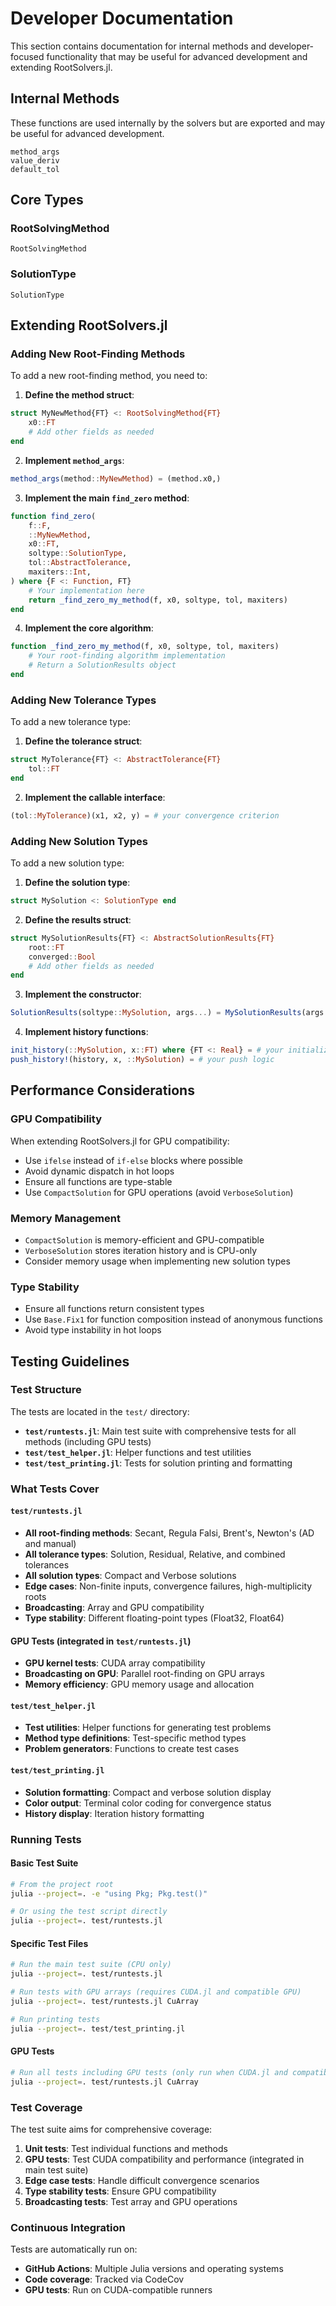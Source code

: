 # Developer Documentation

This section contains documentation for internal methods and developer-focused functionality that may be useful for advanced development and extending RootSolvers.jl.

## Internal Methods

These functions are used internally by the solvers but are exported and may be useful for advanced development.

```@docs
method_args
value_deriv
default_tol
```

## Core Types

### RootSolvingMethod

```@docs
RootSolvingMethod
```

### SolutionType

```@docs
SolutionType
```

## Extending RootSolvers.jl

### Adding New Root-Finding Methods

To add a new root-finding method, you need to:

1. **Define the method struct**:
```julia
struct MyNewMethod{FT} <: RootSolvingMethod{FT}
    x0::FT
    # Add other fields as needed
end
```

2. **Implement `method_args`**:
```julia
method_args(method::MyNewMethod) = (method.x0,)
```

3. **Implement the main `find_zero` method**:
```julia
function find_zero(
    f::F,
    ::MyNewMethod,
    x0::FT,
    soltype::SolutionType,
    tol::AbstractTolerance,
    maxiters::Int,
) where {F <: Function, FT}
    # Your implementation here
    return _find_zero_my_method(f, x0, soltype, tol, maxiters)
end
```

4. **Implement the core algorithm**:
```julia
function _find_zero_my_method(f, x0, soltype, tol, maxiters)
    # Your root-finding algorithm implementation
    # Return a SolutionResults object
end
```

### Adding New Tolerance Types

To add a new tolerance type:

1. **Define the tolerance struct**:
```julia
struct MyTolerance{FT} <: AbstractTolerance{FT}
    tol::FT
end
```

2. **Implement the callable interface**:
```julia
(tol::MyTolerance)(x1, x2, y) = # your convergence criterion
```

### Adding New Solution Types

To add a new solution type:

1. **Define the solution type**:
```julia
struct MySolution <: SolutionType end
```

2. **Define the results struct**:
```julia
struct MySolutionResults{FT} <: AbstractSolutionResults{FT}
    root::FT
    converged::Bool
    # Add other fields as needed
end
```

3. **Implement the constructor**:
```julia
SolutionResults(soltype::MySolution, args...) = MySolutionResults(args...)
```

4. **Implement history functions**:
```julia
init_history(::MySolution, x::FT) where {FT <: Real} = # your initialization
push_history!(history, x, ::MySolution) = # your push logic
```

## Performance Considerations

### GPU Compatibility

When extending RootSolvers.jl for GPU compatibility:

- Use `ifelse` instead of `if-else` blocks where possible
- Avoid dynamic dispatch in hot loops
- Ensure all functions are type-stable
- Use `CompactSolution` for GPU operations (avoid `VerboseSolution`)

### Memory Management

- `CompactSolution` is memory-efficient and GPU-compatible
- `VerboseSolution` stores iteration history and is CPU-only
- Consider memory usage when implementing new solution types

### Type Stability

- Ensure all functions return consistent types
- Use `Base.Fix1` for function composition instead of anonymous functions
- Avoid type instability in hot loops

## Testing Guidelines

### Test Structure

The tests are located in the `test/` directory:

- **`test/runtests.jl`**: Main test suite with comprehensive tests for all methods (including GPU tests)
- **`test/test_helper.jl`**: Helper functions and test utilities
- **`test/test_printing.jl`**: Tests for solution printing and formatting

### What Tests Cover

#### `test/runtests.jl`
- **All root-finding methods**: Secant, Regula Falsi, Brent's, Newton's (AD and manual)
- **All tolerance types**: Solution, Residual, Relative, and combined tolerances
- **All solution types**: Compact and Verbose solutions
- **Edge cases**: Non-finite inputs, convergence failures, high-multiplicity roots
- **Broadcasting**: Array and GPU compatibility
- **Type stability**: Different floating-point types (Float32, Float64)

#### GPU Tests (integrated in `test/runtests.jl`)
- **GPU kernel tests**: CUDA array compatibility
- **Broadcasting on GPU**: Parallel root-finding on GPU arrays
- **Memory efficiency**: GPU memory usage and allocation

#### `test/test_helper.jl`
- **Test utilities**: Helper functions for generating test problems
- **Method type definitions**: Test-specific method types
- **Problem generators**: Functions to create test cases

#### `test/test_printing.jl`
- **Solution formatting**: Compact and verbose solution display
- **Color output**: Terminal color coding for convergence status
- **History display**: Iteration history formatting

### Running Tests

#### Basic Test Suite
```bash
# From the project root
julia --project=. -e "using Pkg; Pkg.test()"

# Or using the test script directly
julia --project=. test/runtests.jl
```

#### Specific Test Files
```bash
# Run the main test suite (CPU only)
julia --project=. test/runtests.jl

# Run tests with GPU arrays (requires CUDA.jl and compatible GPU)
julia --project=. test/runtests.jl CuArray

# Run printing tests
julia --project=. test/test_printing.jl
```

#### GPU Tests
```bash
# Run all tests including GPU tests (only run when CUDA.jl and compatible GPU is available)
julia --project=. test/runtests.jl CuArray
```

### Test Coverage

The test suite aims for comprehensive coverage:

1. **Unit tests**: Test individual functions and methods
2. **GPU tests**: Test CUDA compatibility and performance (integrated in main test suite)
3. **Edge case tests**: Handle difficult convergence scenarios
4. **Type stability tests**: Ensure GPU compatibility
5. **Broadcasting tests**: Test array and GPU operations

### Continuous Integration

Tests are automatically run on:
- **GitHub Actions**: Multiple Julia versions and operating systems
- **Code coverage**: Tracked via CodeCov
- **GPU tests**: Run on CUDA-compatible runners